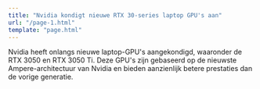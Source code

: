 ```yaml
---
title: "Nvidia kondigt nieuwe RTX 30-series laptop GPU's aan"
url: "/page-1.html"
template: "page.html"
---
```


Nvidia heeft onlangs nieuwe laptop-GPU's aangekondigd, waaronder de RTX 3050 en RTX 3050 Ti. Deze GPU's zijn gebaseerd op de nieuwste Ampere-architectuur van Nvidia en bieden aanzienlijk betere prestaties dan de vorige generatie.
